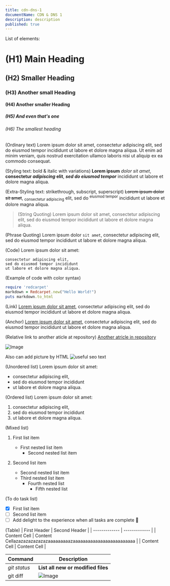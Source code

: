 ```yaml
---
title: cdn-dns-1
documentName: CDN & DNS 1
description: description
published: true
---
```


List of elements:

# (H1) Main Heading 
## (H2) Smaller Heading
### (H3) Another small Heading
#### (H4) Another smaller Heading 
##### (H5) And even that's one 
###### (H6) The smallest heading 

(Ordinary text) Lorem ipsum dolor sit amet, consectetur adipiscing elit, sed do eiusmod tempor incididunt ut labore et dolore magna aliqua. Ut enim ad minim veniam, quis nostrud exercitation ullamco laboris nisi ut aliquip ex ea commodo consequat. 

(Styling text: bold & italic with variations) **Lorem ipsum** *dolor sit amet*, **consectetur _adipiscing_ elit**, ***sed do eiusmod tempor*** incididunt ut labore et dolore magna aliqua. 

(Extra-Styling text: strikethrough, subscript, superscript) ~~Lorem ipsum dolor sit amet~~, <sub>consectetur adipiscing</sub> elit, sed do <sup>eiusmod tempor</sup> incididunt ut labore et dolore magna aliqua.

> (String Quoting) Lorem ipsum dolor sit amet, consectetur adipiscing elit, sed do eiusmod tempor incididunt ut labore et dolore magna aliqua.

(Phrase Quoting) Lorem ipsum dolor `sit amet`, consectetur adipiscing elit, sed do eiusmod tempor incididunt ut labore et dolore magna aliqua.

(Code) Lorem ipsum dolor sit amet:
```
consectetur adipiscing elit, 
sed do eiusmod tempor incididunt 
ut labore et dolore magna aliqua.
```

(Example of code with color syntax)
```ruby
require 'redcarpet'
markdown = Redcarpet.new("Hello World!")
puts markdown.to_html
```

(Link) [Lorem ipsum dolor sit amet](https://www.lipsum.com/), consectetur adipiscing elit, sed do eiusmod tempor incididunt ut labore et dolore magna aliqua. 

(Anchor) [Lorem ipsum dolor sit amet](cdn-dns/cdn-dns-1.md#h2-smaller-heading), consectetur adipiscing elit, sed do eiusmod tempor incididunt ut labore et dolore magna aliqua. 
<!-- Can't check anchor because of preprod-mode. Have to publish the page to know, how it works. -->

(Relative link to another aticle at repository) [Another atricle in repository](./cdn-dns-2.md) 

![Image](https://i.ytimg.com/vi/1cDcHq7nQFM/maxresdefault.jpg)

Also can add picture by HTML
<picture>
  <img alt="useful seo text" src="https://i.ytimg.com/vi/1cDcHq7nQFM/maxresdefault.jpg">
  </picture>
  
  (Unordered list) Lorem ipsum dolor sit amet:
  - consectetur adipiscing elit, 
  - sed do eiusmod tempor incididunt 
  - ut labore et dolore magna aliqua.

(Ordered list) Lorem ipsum dolor sit amet:
  1. consectetur adipiscing elit, 
  2. sed do eiusmod tempor incididunt 
  3. ut labore et dolore magna aliqua.

(Mixed list)
1. First list item
   - First nested list item
     - Second nested list item

2. Second list item
   - Second nested list item
   - Third nested list item
     - Fourth nested list 
       - Fifth nested list  

(To do task list) 
- [x] First list item
- [ ] Second list item
- [ ] Add delight to the experience when all tasks are complete :tada:

(Table)
| First Header  | Second Header |
| ------------- | ------------- |
| Content Cell  | Content Cellazazazazazazazaaaaaaaaazaaaaaaaaaaaaaaaaaaaaaaaaa  |
| Content Cell  | Content Cell  |


| Command | Description |
| --- | --- |
| *git status* | **List all new or modified files** |
| git diff | ![Image](https://i.ytimg.com/vi/1cDcHq7nQFM/maxresdefault.jpg) |

